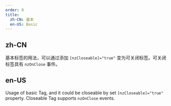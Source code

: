 ```yaml
---
order: 0
title:
  zh-CN: 基本
  en-US: Basic
---
```


## zh-CN

基本标签的用法，可以通过添加 `[nzCloseable]="true"` 变为可关闭标签。可关闭标签具有 `nzOnClose` 事件。

## en-US

Usage of basic Tag, and it could be closeable by set `[nzCloseable]="true"` property. Closeable Tag supports `nzOnClose` events.
